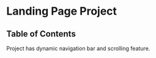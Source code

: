 # Landing Page Project

## Table of Contents

Project has dynamic navigation bar and scrolling feature. 
